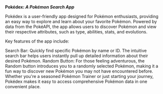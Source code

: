 **Pokédex: _A Pokémon Search App_**

Pokédex is a user-friendly app designed for Pokémon enthusiasts, providing an easy way to explore and learn about your favorite Pokémon. Powered by data from the PokéAPI, the app allows users to discover Pokémon and view their respective attributes, such as type, abilities, stats, and evolutions.

Key features of the app include:

Search Bar: Quickly find specific Pokémon by name or ID. The intuitive search bar helps users instantly pull up detailed information about their desired Pokémon.
Random Button: For those feeling adventurous, the Random button introduces you to a randomly selected Pokémon, making it a fun way to discover new Pokémon you may not have encountered before.
Whether you're a seasoned Pokémon Trainer or just starting your journey, Pokédex makes it easy to access comprehensive Pokémon data in one convenient place.

